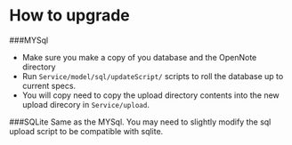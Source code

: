 # How to upgrade
###MYSql
- Make sure you make a copy of you database and the OpenNote directory
- Run `Service/model/sql/updateScript/` scripts to roll the database up to current specs.
- You will copy need to copy the upload directory contents into the new upload direcory in `Service/upload`.

###SQLite
Same as the MYSql. You may need to slightly modify the sql upload script to be compatible with sqlite.
